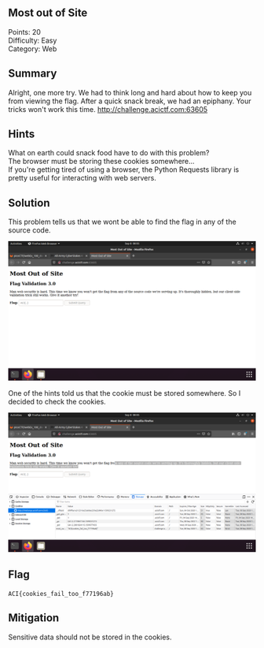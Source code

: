 ## Most out of Site

Points: 20  
Difficulty: Easy    
Category: Web   

## Summary

Alright, one more try. We had to think long and hard about how to keep you from viewing the flag. After a quick snack break, we had an epiphany. Your tricks won't work this time. http://challenge.acictf.com:63605


## Hints

What on earth could snack food have to do with this problem?    
The browser must be storing these cookies somewhere...  
If you're getting tired of using a browser, the Python Requests library is pretty useful for interacting with web servers.

## Solution

This problem tells us that we wont be able to find the flag in any of the source code.  

![Image](MostOutOfSite1.png)	

One of the hints told us that the cookie must be stored somewhere. So I decided to check the cookies.

![Image](MostOutOfSite2.png)	


## Flag

`ACI{cookies_fail_too_f77196ab}`

## Mitigation

Sensitive data should not be stored in the cookies.
